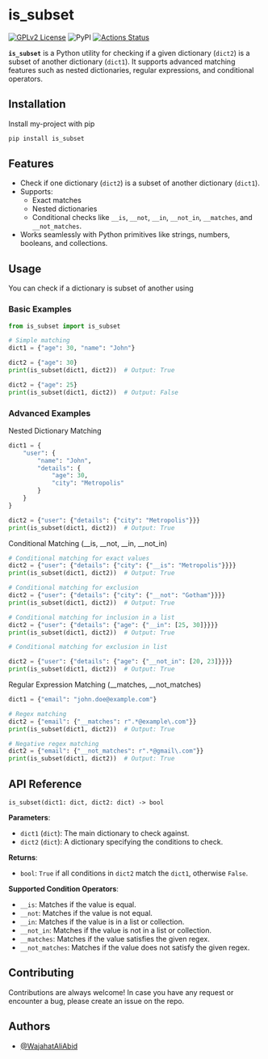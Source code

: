 # is_subset

[![GPLv2 License](https://img.shields.io/badge/License-GPL%20v2-blue.svg)](https://opensource.org/licenses/) ![PyPI](https://img.shields.io/pypi/v/is_subset) [![Actions Status](https://github.com/WajahatAliAbid/is-subset/workflows/Build/badge.svg)](https://github.com/WajahatAliAbid/is-subset/actions)


**`is_subset`** is a Python utility for checking if a given dictionary (`dict2`) is a subset of another dictionary (`dict1`). It supports advanced matching features such as nested dictionaries, regular expressions, and conditional operators.



## Installation

Install my-project with pip

```bash
pip install is_subset
```
    
## Features

- Check if one dictionary (`dict2`) is a subset of another dictionary (`dict1`).
- Supports:
  - Exact matches
  - Nested dictionaries
  - Conditional checks like `__is`, `__not`, `__in`, `__not_in`, `__matches`, and `__not_matches`.
- Works seamlessly with Python primitives like strings, numbers, booleans, and collections.


## Usage

You can check if a dictionary is subset of another using

### Basic Examples
```python
from is_subset import is_subset

# Simple matching
dict1 = {"age": 30, "name": "John"}

dict2 = {"age": 30}
print(is_subset(dict1, dict2))  # Output: True

dict2 = {"age": 25}
print(is_subset(dict1, dict2))  # Output: False
```

### Advanced Examples
Nested Dictionary Matching
```python
dict1 = {
    "user": {
        "name": "John",
        "details": {
            "age": 30,
            "city": "Metropolis"
        }
    }
}

dict2 = {"user": {"details": {"city": "Metropolis"}}}
print(is_subset(dict1, dict2))  # Output: True
```

Conditional Matching (__is, __not, __in, __not_in)
```python
# Conditional matching for exact values
dict2 = {"user": {"details": {"city": {"__is": "Metropolis"}}}}
print(is_subset(dict1, dict2))  # Output: True

# Conditional matching for exclusion
dict2 = {"user": {"details": {"city": {"__not": "Gotham"}}}}
print(is_subset(dict1, dict2))  # Output: True

# Conditional matching for inclusion in a list
dict2 = {"user": {"details": {"age": {"__in": [25, 30]}}}}
print(is_subset(dict1, dict2))  # Output: True

# Conditional matching for exclusion in list

dict2 = {"user": {"details": {"age": {"__not_in": [20, 23]}}}}
print(is_subset(dict1, dict2))  # Output: True
```

Regular Expression Matching (__matches, __not_matches)
```python
dict1 = {"email": "john.doe@example.com"}

# Regex matching
dict2 = {"email": {"__matches": r".*@example\.com"}}
print(is_subset(dict1, dict2))  # Output: True

# Negative regex matching
dict2 = {"email": {"__not_matches": r".*@gmail\.com"}}
print(is_subset(dict1, dict2))  # Output: True
```


## API Reference
`is_subset(dict1: dict, dict2: dict) -> bool`

**Parameters**:
- `dict1` (`dict`): The main dictionary to check against.
- `dict2` (`dict`): A dictionary specifying the conditions to check.

**Returns**:
- `bool`: `True` if all conditions in `dict2` match the `dict1`, otherwise `False`.

**Supported Condition Operators**:
- `__is`: Matches if the value is equal.
- `__not`: Matches if the value is not equal.
- `__in`: Matches if the value is in a list or collection.
- `__not_in`: Matches if the value is not in a list or collection.
- `__matches`: Matches if the value satisfies the given regex.
- `__not_matches`: Matches if the value does not satisfy the given regex.

## Contributing

Contributions are always welcome! In case you have any request or encounter a bug, please create an issue on the repo.

## Authors

- [@WajahatAliAbid](https://www.github.com/WajahatAliAbid)

